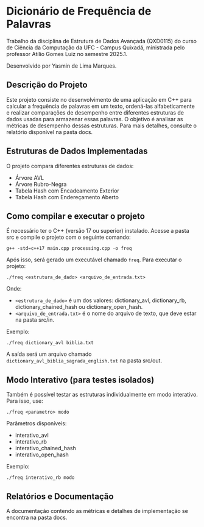 # Dicionário de Frequência de Palavras

Trabalho da disciplina de Estrutura de Dados Avançada (QXD0115) do curso de Ciência da Computação da UFC - Campus Quixadá, ministrada pelo professor Atílio Gomes Luiz no semestre 2025.1.

Desenvolvido por Yasmin de Lima Marques.

## Descrição do Projeto

Este projeto consiste no desenvolvimento de uma aplicação em C++ para calcular a frequência de palavras em um texto, ordená-las alfabeticamente e realizar comparações de desempenho entre diferentes estruturas de dados usadas para armazenar essas palavras. O objetivo é analisar as métricas de desempenho dessas estruturas. Para mais detalhes, consulte o relatório disponível na pasta docs.

## Estruturas de Dados Implementadas

O projeto compara diferentes estruturas de dados:

- Árvore AVL
- Árvore Rubro-Negra
- Tabela Hash com Encadeamento Exterior
- Tabela Hash com Endereçamento Aberto

## Como compilar e executar o projeto

É necessário ter o C++ (versão 17 ou superior) instalado.
Acesse a pasta src e compile o projeto com o seguinte comando:

```
g++ -std=c++17 main.cpp processing.cpp -o freq
```

Após isso, será gerado um executável chamado `freq`. Para executar o projeto:

```
./freq <estrutura_de_dado> <arquivo_de_entrada.txt>
```

Onde:

- `<estrutura_de_dado>` é um dos valores: dictionary_avl, dictionary_rb, dictionary_chained_hash ou dictionary_open_hash.
- `<arquivo_de_entrada.txt>` é o nome do arquivo de texto, que deve estar na pasta src/in.

Exemplo:

```
./freq dictionary_avl biblia.txt
```

A saída será um arquivo chamado `dictionary_avl_biblia_sagrada_english.txt` na pasta src/out.

## Modo Interativo (para testes isolados)

Também é possível testar as estruturas individualmente em modo interativo. Para isso, use:

```
./freq <parametro> modo
```

Parâmetros disponíveis:

- interativo_avl
- interativo_rb
- interativo_chained_hash
- interativo_open_hash

Exemplo:

```
./freq interativo_rb modo
```

## Relatórios e Documentação

A documentação contendo as métricas e detalhes de implementação se encontra na pasta docs.
